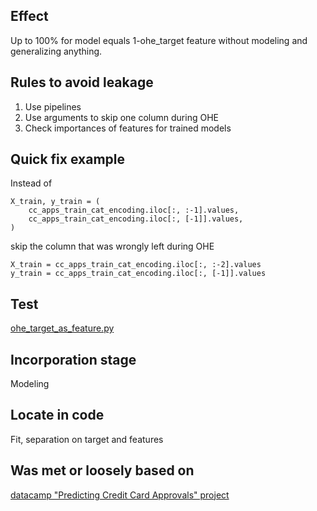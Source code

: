 ## Effect
 Up to 100% for model equals 1-ohe_target feature without modeling and generalizing anything.
## Rules to avoid leakage
1) Use pipelines
2) Use arguments to skip one column during OHE
3) Check importances of features for trained models 
## Quick fix example
Instead of
```python3
X_train, y_train = (
    cc_apps_train_cat_encoding.iloc[:, :-1].values,
    cc_apps_train_cat_encoding.iloc[:, [-1]].values,
)
```
skip the column that was wrongly left during OHE
```python3
X_train = cc_apps_train_cat_encoding.iloc[:, :-2].values
y_train = cc_apps_train_cat_encoding.iloc[:, [-1]].values
```
## Test
[ohe_target_as_feature.py](/src/leakage_tests/ohe_target_as_feature.py)
## Incorporation stage
Modeling
## Locate in code 
Fit, separation on target and features
## Was met or loosely based on
[datacamp "Predicting Credit Card Approvals" project](https://app.datacamp.com/learn/projects/1908)
